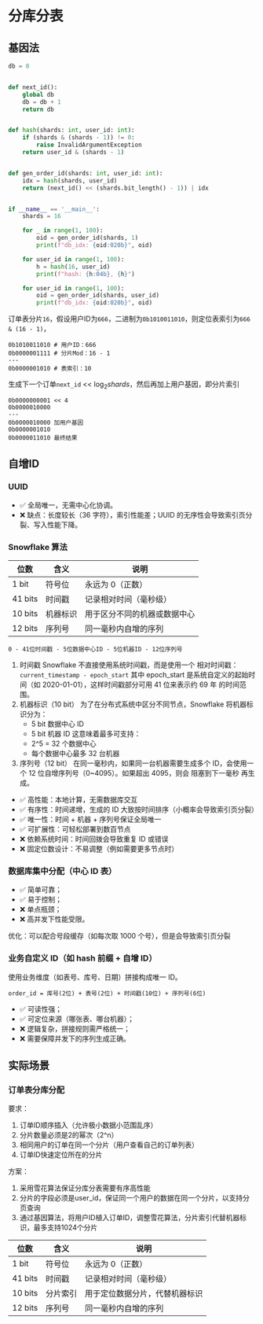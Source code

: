 # 分库分表

## 基因法

```python
db = 0


def next_id():
    global db
    db = db + 1
    return db


def hash(shards: int, user_id: int):
    if (shards & (shards - 1)) != 0:
        raise InvalidArgumentException
    return user_id & (shards - 1)


def gen_order_id(shards: int, user_id: int):
    idx = hash(shards, user_id)
    return (next_id() << (shards.bit_length() - 1)) | idx


if __name__ == '__main__':
    shards = 16

    for _ in range(1, 100):
        oid = gen_order_id(shards, 1)
        print(f"db_idx: {oid:020b}", oid)

    for user_id in range(1, 100):
        h = hash(16, user_id)
        print(f"hash: {h:04b}, {h}")

    for user_id in range(1, 100):
        oid = gen_order_id(shards, user_id)
        print(f"db_idx: {oid:020b}", oid)
```

订单表分片`16`，假设用户ID为`666`，二进制为`0b1010011010`，则定位表索引为`666 & (16 - 1)`，

```
0b1010011010 # 用户ID：666
0b0000001111 # 分片Mod：16 - 1
---
0b0000001010 # 表索引：10
```

生成下一个订单`next_id` << $\log_2{shards}$，然后再加上用户基因，即分片索引

```
0b0000000001 << 4
0b0000010000
---
0b0000010000 加用户基因
0b0000001010
0b0000011010 最终结果
```

## 自增ID

### UUID

- ✅ 全局唯一，无需中心化协调。
- ❌ 缺点：长度较长（36 字符），索引性能差；UUID 的无序性会导致索引页分裂、写入性能下降。

### Snowflake 算法

| 位数      | 含义   | 说明             |
|---------|------|----------------|
| 1 bit   | 符号位  | 永远为 0（正数）      |
| 41 bits | 时间戳  | 记录相对时间（毫秒级）    |
| 10 bits | 机器标识 | 用于区分不同的机器或数据中心 |
| 12 bits | 序列号  | 同一毫秒内自增的序列     |

```
0 - 41位时间戳 - 5位数据中心ID - 5位机器ID - 12位序列号
```

1. 时间戳
   Snowflake 不直接使用系统时间戳，而是使用一个 相对时间戳：`current_timestamp - epoch_start`
   其中 epoch_start 是系统自定义的起始时间（如 2020-01-01），这样时间戳部分可用 41 位来表示约 69 年 的时间范围。
2. 机器标识（10 bit）
   为了在分布式系统中区分不同节点，Snowflake 将机器标识分为：
    - 5 bit 数据中心 ID
    - 5 bit 机器 ID
      这意味着最多可支持：
    - 2^5 = 32 个数据中心
    - 每个数据中心最多 32 台机器
3. 序列号（12 bit）
   在同一毫秒内，如果同一台机器需要生成多个 ID，会使用一个 12 位自增序列号（0~4095）。如果超出 4095，则会 阻塞到下一毫秒 再生成。


- ✅ 高性能：本地计算，无需数据库交互
- ✅ 有序性：时间递增，生成的 ID 大致按时间排序（小概率会导致索引页分裂）
- ✅ 唯一性：时间 + 机器 + 序列号保证全局唯一
- ✅ 可扩展性：可轻松部署到数百节点
- ❌ 依赖系统时间：时间回拨会导致重复 ID 或错误
- ❌ 固定位数设计：不易调整（例如需要更多节点时）

### 数据库集中分配（中心 ID 表）

- ✅ 简单可靠；
- ✅ 易于控制；
- ❌ 单点瓶颈；
- ❌ 高并发下性能受限。

优化：可以配合号段缓存（如每次取 1000 个号），但是会导致索引页分裂

### 业务自定义 ID（如 hash 前缀 + 自增 ID）

使用业务维度（如表号、库号、日期）拼接构成唯一 ID。

`order_id = 库号(2位) + 表号(2位) + 时间戳(10位) + 序列号(6位)`

- ✅ 可读性强；
- ✅ 可定位来源（哪张表、哪台机器）；
- ❌ 逻辑复杂，拼接规则需严格统一；
- ❌ 需要保障并发下的序列生成正确。

## 实际场景

### 订单表分库分配

要求：

1. 订单ID顺序插入（允许极小数据小范围乱序）
2. 分片数量必须是2的幂次（2^n）
3. 相同用户的订单在同一个分片（用户查看自己的订单列表）
4. 订单ID快速定位所在的分片

方案：

1. 采用雪花算法保证分库分表需要有序高性能
2. 分片的字段必须是user_id，保证同一个用户的数据在同一个分片，以支持分页查询
3. 通过基因算法，将用户ID植入订单ID，调整雪花算法，分片索引代替机器标识，最多支持1024个分片

| 位数      | 含义   | 说明              |
|---------|------|-----------------|
| 1 bit   | 符号位  | 永远为 0（正数）       |
| 41 bits | 时间戳  | 记录相对时间（毫秒级）     |
| 10 bits | 分片索引 | 用于定位数据分片，代替机器标识 |
| 12 bits | 序列号  | 同一毫秒内自增的序列      |

